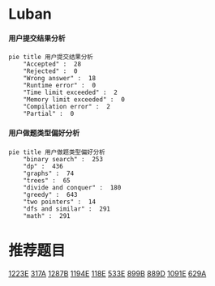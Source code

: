 # Luban

<!-- tabs:start -->



#### **用户提交结果分析**

```mermaid
pie title 用户提交结果分析
    "Accepted" :  28
    "Rejected" :  0
    "Wrong answer" :  18
    "Runtime error" :  0
    "Time limit exceeded" :  2
    "Memory limit exceeded" :  0
    "Compilation error" :  2
    "Partial" :  0
```

#### **用户做题类型偏好分析**

```mermaid
pie title 用户做题类型偏好分析
    "binary search" :  253
    "dp" :  436
    "graphs" :  74
    "trees" :  65
    "divide and conquer" :  180
    "greedy" :  643
    "two pointers" :  14
    "dfs and similar" :  291
    "math" :  291
```



<!-- tabs:end -->
# 推荐题目
[1223E](https://codeforces.com/contest/1223/problem/E)
[317A](https://codeforces.com/contest/317/problem/A)
[1287B](https://codeforces.com/contest/1287/problem/B)
[1194E](https://codeforces.com/contest/1194/problem/E)
[118E](https://codeforces.com/contest/118/problem/E)
[533E](https://codeforces.com/contest/533/problem/E)
[899B](https://codeforces.com/contest/899/problem/B)
[889D](https://codeforces.com/contest/889/problem/D)
[1091E](https://codeforces.com/contest/1091/problem/E)
[629A](https://codeforces.com/contest/629/problem/A)
